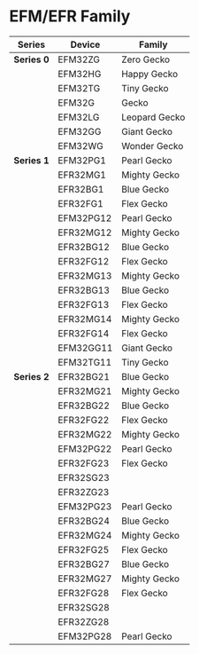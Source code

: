# EFM/EFR Family

| Series | Device | Family |
|--------|--------|--------|
| **Series 0** | EFM32ZG | Zero Gecko |
|  | EFM32HG | Happy Gecko |
|  | EFM32TG | Tiny Gecko |
|  | EFM32G | Gecko |
|  | EFM32LG | Leopard Gecko |
|  | EFM32GG | Giant Gecko |
|  | EFM32WG | Wonder Gecko |
| **Series 1** | EFM32PG1 | Pearl Gecko |
|  | EFR32MG1 | Mighty Gecko |
|  | EFR32BG1 | Blue Gecko |
|  | EFR32FG1 | Flex Gecko |
|  | EFM32PG12 | Pearl Gecko |
|  | EFR32MG12 | Mighty Gecko |
|  | EFR32BG12 | Blue Gecko |
|  | EFR32FG12 | Flex Gecko |
|  | EFR32MG13 | Mighty Gecko |
|  | EFR32BG13 | Blue Gecko |
|  | EFR32FG13 | Flex Gecko |
|  | EFR32MG14 | Mighty Gecko |
|  | EFR32FG14 | Flex Gecko |
|  | EFM32GG11 | Giant Gecko |
|  | EFM32TG11 | Tiny Gecko |
| **Series 2** | EFR32BG21 | Blue Gecko |
|  | EFR32MG21 | Mighty Gecko |
|  | EFR32BG22 | Blue Gecko |
|  | EFR32FG22 | Flex Gecko |
|  | EFR32MG22 | Mighty Gecko |
|  | EFM32PG22 | Pearl Gecko |
|  | EFR32FG23 | Flex Gecko |
|  | EFR32SG23 |  |
|  | EFR32ZG23 |  |
|  | EFM32PG23 | Pearl Gecko |
|  | EFR32BG24 | Blue Gecko |
|  | EFR32MG24 | Mighty Gecko |
|  | EFR32FG25 | Flex Gecko |
|  | EFR32BG27 | Blue Gecko |
|  | EFR32MG27 | Mighty Gecko |
|  | EFR32FG28 | Flex Gecko |
|  | EFR32SG28 |  |
|  | EFR32ZG28 |  |
|  | EFM32PG28 | Pearl Gecko |